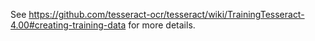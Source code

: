 See 
https://github.com/tesseract-ocr/tesseract/wiki/TrainingTesseract-4.00#creating-training-data for more details.